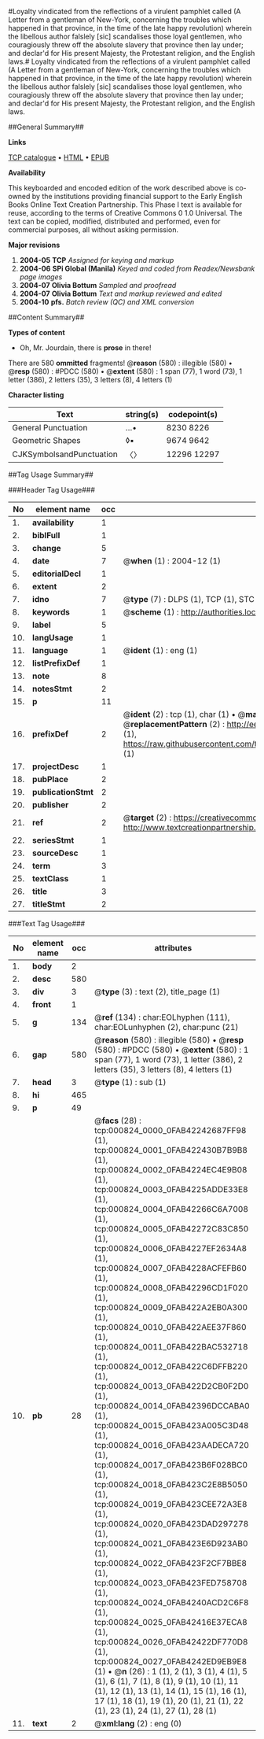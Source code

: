 #Loyalty vindicated from the reflections of a virulent pamphlet called (A Letter from a gentleman of New-York, concerning the troubles which happened in that province, in the time of the late happy revolution) wherein the libellous author falslely [sic] scandalises those loyal gentlemen, who couragiously threw off the absolute slavery that province then lay under; and declar'd for His present Majesty, the Protestant religion, and the English laws.#
Loyalty vindicated from the reflections of a virulent pamphlet called (A Letter from a gentleman of New-York, concerning the troubles which happened in that province, in the time of the late happy revolution) wherein the libellous author falslely [sic] scandalises those loyal gentlemen, who couragiously threw off the absolute slavery that province then lay under; and declar'd for His present Majesty, the Protestant religion, and the English laws.

##General Summary##

**Links**

[TCP catalogue](http://www.ota.ox.ac.uk/tcp/)  • 
[HTML](http://tei.it.ox.ac.uk/tcp/Texts-HTML/free/N00/N00679.html)  • 
[EPUB](http://tei.it.ox.ac.uk/tcp/Texts-EPUB/free/N00/N00679.epub)

**Availability**

This keyboarded and encoded edition of the
	       work described above is co-owned by the institutions
	       providing financial support to the Early English Books
	       Online Text Creation Partnership. This Phase I text is
	       available for reuse, according to the terms of Creative
	       Commons 0 1.0 Universal. The text can be copied,
	       modified, distributed and performed, even for
	       commercial purposes, all without asking permission.

**Major revisions**

1. __2004-05__ __TCP__ *Assigned for keying and markup*
1. __2004-06__ __SPi Global (Manila)__ *Keyed and coded from Readex/Newsbank page images*
1. __2004-07__ __Olivia Bottum__ *Sampled and proofread*
1. __2004-07__ __Olivia Bottum__ *Text and markup reviewed and edited*
1. __2004-10__ __pfs.__ *Batch review (QC) and XML conversion*

##Content Summary##

**Types of content**

  * Oh, Mr. Jourdain, there is **prose** in there!

There are 580 **ommitted** fragments! 
 @__reason__ (580) : illegible (580)  •  @__resp__ (580) : #PDCC (580)  •  @__extent__ (580) : 1 span (77), 1 word (73), 1 letter (386), 2 letters (35), 3 letters (8), 4 letters (1)

**Character listing**


|Text|string(s)|codepoint(s)|
|---|---|---|
|General Punctuation|…•|8230 8226|
|Geometric Shapes|◊▪|9674 9642|
|CJKSymbolsandPunctuation|〈〉|12296 12297|

##Tag Usage Summary##

###Header Tag Usage###

|No|element name|occ|attributes|
|---|---|---|---|
|1.|__availability__|1||
|2.|__biblFull__|1||
|3.|__change__|5||
|4.|__date__|7| @__when__ (1) : 2004-12 (1)|
|5.|__editorialDecl__|1||
|6.|__extent__|2||
|7.|__idno__|7| @__type__ (7) : DLPS (1), TCP (1), STC (2), NOTIS (1), IMAGE-SET (1), EVANS-CITATION (1)|
|8.|__keywords__|1| @__scheme__ (1) : http://authorities.loc.gov/ (1)|
|9.|__label__|5||
|10.|__langUsage__|1||
|11.|__language__|1| @__ident__ (1) : eng (1)|
|12.|__listPrefixDef__|1||
|13.|__note__|8||
|14.|__notesStmt__|2||
|15.|__p__|11||
|16.|__prefixDef__|2| @__ident__ (2) : tcp (1), char (1)  •  @__matchPattern__ (2) : ([0-9\-]+):([0-9IVX]+) (1), (.+) (1)  •  @__replacementPattern__ (2) : http://eebo.chadwyck.com/downloadtiff?vid=$1&page=$2 (1), https://raw.githubusercontent.com/textcreationpartnership/Texts/master/tcpchars.xml#$1 (1)|
|17.|__projectDesc__|1||
|18.|__pubPlace__|2||
|19.|__publicationStmt__|2||
|20.|__publisher__|2||
|21.|__ref__|2| @__target__ (2) : https://creativecommons.org/publicdomain/zero/1.0/ (1), http://www.textcreationpartnership.org/docs/. (1)|
|22.|__seriesStmt__|1||
|23.|__sourceDesc__|1||
|24.|__term__|3||
|25.|__textClass__|1||
|26.|__title__|3||
|27.|__titleStmt__|2||


###Text Tag Usage###

|No|element name|occ|attributes|
|---|---|---|---|
|1.|__body__|2||
|2.|__desc__|580||
|3.|__div__|3| @__type__ (3) : text (2), title_page (1)|
|4.|__front__|1||
|5.|__g__|134| @__ref__ (134) : char:EOLhyphen (111), char:EOLunhyphen (2), char:punc (21)|
|6.|__gap__|580| @__reason__ (580) : illegible (580)  •  @__resp__ (580) : #PDCC (580)  •  @__extent__ (580) : 1 span (77), 1 word (73), 1 letter (386), 2 letters (35), 3 letters (8), 4 letters (1)|
|7.|__head__|3| @__type__ (1) : sub (1)|
|8.|__hi__|465||
|9.|__p__|49||
|10.|__pb__|28| @__facs__ (28) : tcp:000824_0000_0FAB42242687FF98 (1), tcp:000824_0001_0FAB422430B7B9B8 (1), tcp:000824_0002_0FAB4224EC4E9B08 (1), tcp:000824_0003_0FAB4225ADDE33E8 (1), tcp:000824_0004_0FAB42266C6A7008 (1), tcp:000824_0005_0FAB42272C83C850 (1), tcp:000824_0006_0FAB4227EF2634A8 (1), tcp:000824_0007_0FAB4228ACFEFB60 (1), tcp:000824_0008_0FAB42296CD1F020 (1), tcp:000824_0009_0FAB422A2EB0A300 (1), tcp:000824_0010_0FAB422AEE37F860 (1), tcp:000824_0011_0FAB422BAC532718 (1), tcp:000824_0012_0FAB422C6DFFB220 (1), tcp:000824_0013_0FAB422D2CB0F2D0 (1), tcp:000824_0014_0FAB42396DCCABA0 (1), tcp:000824_0015_0FAB423A005C3D48 (1), tcp:000824_0016_0FAB423AADECA720 (1), tcp:000824_0017_0FAB423B6F028BC0 (1), tcp:000824_0018_0FAB423C2E8B5050 (1), tcp:000824_0019_0FAB423CEE72A3E8 (1), tcp:000824_0020_0FAB423DAD297278 (1), tcp:000824_0021_0FAB423E6D923AB0 (1), tcp:000824_0022_0FAB423F2CF7BBE8 (1), tcp:000824_0023_0FAB423FED758708 (1), tcp:000824_0024_0FAB4240ACD2C6F8 (1), tcp:000824_0025_0FAB42416E37ECA8 (1), tcp:000824_0026_0FAB42422DF770D8 (1), tcp:000824_0027_0FAB4242ED9EB9E8 (1)  •  @__n__ (26) : 1 (1), 2 (1), 3 (1), 4 (1), 5 (1), 6 (1), 7 (1), 8 (1), 9 (1), 10 (1), 11 (1), 12 (1), 13 (1), 14 (1), 15 (1), 16 (1), 17 (1), 18 (1), 19 (1), 20 (1), 21 (1), 22 (1), 23 (1), 24 (1), 27 (1), 28 (1)|
|11.|__text__|2| @__xml:lang__ (2) : eng (0)|
